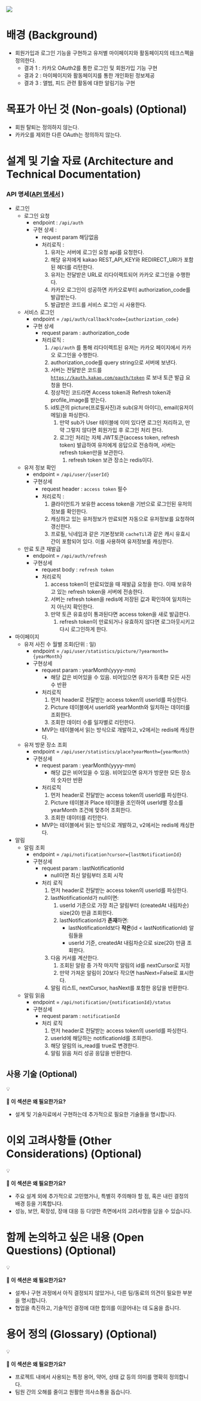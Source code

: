 <img src="/Tracking_Time/4_Apr/250426.png">

# **배경 (Background)**

- 회원가입과 로그인 기능을 구현하고 유저별 마이페이지와 활동페이지의 테크스펙을 정의한다.
    - 결과 1 : 카카오 OAuth2를 통한 로그인 및 회원가입 기능 구현
    - 결과 2 : 마이페이지와 활동페이지를 통한 개인화된 정보제공
    - 결과 3 : 앨범, 피드 관련 활동에 대한 알림기능 구현

# **목표가 아닌 것 (Non-goals) (Optional)**

- 회원 탈퇴는 정의하지 않는다.
- 카카오를 제외한 다른 OAuth는 정의하지 않는다.

# **설계 및 기술 자료 (Architecture and Technical Documentation)**

### API 명세([API 명세서](https://www.notion.so/API-1da4f277c3a48046b4a9f9295d1f3fa6?pvs=21) )

- 로그인
    - 로그인 요청
        - endpoint : `/api/auth`
        - 구현 상세 :
            - request param 해당없음
            - 처리로직 :
                1. 유저는 서버에 로그인 요청 api를 요청한다.
                2. 해당 유저에게 kakao REST_API_KEY와 REDIRECT_URI가 포함된 헤더를 리턴한다.
                3. 유저는 전달받은 URL로 리다이렉트되어 카카오 로그인을 수행한다.
                4. 카카오 로그인이 성공하면 카카오로부터 authorization_code를 발급받는다.
                5. 발급받은 코드를 서비스 로그인 시 사용한다.
    - 서비스 로그인
        - endpoint = `/api/auth/callback?code={authorization_code}`
        - 구현 상세
            - request param : authorization_code
            - 처리로직 :
                1. `/api/auth` 를 통해 리다이렉트된 유저는 카카오 페이지에서 카카오 로그인을 수행한다.
                2. authorization_code를 query string으로 서버에 보낸다.
                3. 서버는 전달받은 코드를 [`https://kauth.kakao.com/oauth/token`](https://kauth.kakao.com/oauth/token) 로 보내 토큰 발급 요청을 한다.
                4. 정상적인 코드라면 Access token과 Refresh token과 profile_image를 받는다.
                5. id토큰의 picture(프로필사진)과 sub(유저 아이디), email(유저이메일)을 파싱한다.
                    1. 만약 sub가 User 테이블에 이미 있다면 로그인 처리하고, 만약 그렇지 않다면 회원가입 후 로그인 처리 한다.
                    2. 로그인 처리는 자체 JWT토큰(access token, refresh token) 발급하여  유저에게 응답으로 전송하며, 서버는 refresh token만을 보관한다.
                        1. refresh token 보관 장소는 redis이다.
    - 유저 정보 확인
        - endpoint = `/api/user/{userId}`
        - 구현상세
            - request header : `access token` 필수
            - 처리로직 :
                1. 클라이언트가 보유한 access token을 기반으로 로그인된 유저의 정보를 확인한다.
                2. 캐싱하고 있는 유저정보가 만료되면 자동으로 유저정보를 요청하여 갱신한다.
                3. 프로필, 닉네임과 같은 기본정보와 `cacheTil`과 같은 캐시 유효시간이 포함되어 있다. 이를 사용하여 유저정보를 캐싱한다.
    - 만료 토큰 재발급
        - endpoint = `/api/auth/refresh`
        - 구현상세
            - request body : `refresh token`
            - 처리로직
                1. access token이 만료되었을 때 재발급 요청을 한다. 이때 보유하고 있는 refresh token을 서버에 전송한다.
                2. 서버는 refresh token을 redis에 저장된 값과 확인하여 일치하는지 아닌지 확인한다.
                3. 만약 토큰 유효성이 통과된다면 access token을 새로 발급한다.
                    1. refresh token이 만료되거나 유효하지 않다면 로그아웃시키고 다시 로그인하게 한다.
- 마이페이지
    - 유저 사진 수 월별 조회(단위 : 일)
        - endpoint = `/api/user/statistics/picture/?yearmonth={yearMonth}`
        - 구현상세
            - request param : yearMonth(yyyy-mm)
                - 해당 값은 비어있을 수 있음. 비어있으면 유저가 등록한 모든 사진 수 반환
            - 처리로직
                1. 먼저 header로 전달받는 access token의 userId를 파싱한다.
                2. Picture 테이블에서 userId와 yearMonth와 일치하는 데이터를 조회한다.
                3. 조회한 데이터 수를 일자별로 리턴한다.
            - MVP는 테이블에서 읽는 방식으로 개발하고, v2에서는 redis에 캐싱한다.
    - 유저 방문 장소 조회
        - endpoint = `/api/user/statistics/place?yearMonth={yearMonth}`
        - 구현상세
            - request param : yearMonth(yyyy-mm)
                - 해당 값은 비어있을 수 있음. 비어있으면 유저가 방문한 모든 장소의 숫자만 반환
            - 처리로직
                1. 먼저 header로 전달받는 access token의 userId를 파싱한다.
                2. Picture 테이블과 Place 테이블을 조인하여 userId별 장소를 yearMonth 조건에 맞추어 조회한다.
                3. 조회한 데이터를 리턴한다.
            - MVP는 테이블에서 읽는 방식으로 개발하고, v2에서는 redis에 캐싱한다.
- 알림
    - 알림 조회
        - endpoint = `/api/notification?cursor={lastNotificationId}`
        - 구현상세
            - request param : lastNotificationId
                - null이면 최신 알림부터 조회 시작
            - 처리 로직
                1. 먼저 header로 전달받는 access token의 userId를 파싱한다.
                2. lastNotificationId가 null이면:
                    1. userId 기준으로 가장 최근 알림부터 (createdAt 내림차순) size(20) 만큼 조회한다.
                    2. lastNotificationId가 **존재**하면:
                        - lastNotificationId보다 **작은**(id < lastNotificationId) 알림들을
                        - userId 기준, createdAt 내림차순으로 size(20) 만큼 조회한다.
                3. 다음 커서를 계산한다.
                    1. 조회된 알람 중 가작 마지막 알림의 id를 nextCursor로 지정
                    2. 만약 가져온 알림이 20보다 작으면 hasNext=False로 표시한다.
                4. 알림 리스트, nextCursor, hasNext를 포함한 응답을 반환한다.
    - 알림 읽음
        - endpoint = `/api/notification/{notificationId}/status`
        - 구현상세
            - request param : `notificationId`
            - 처리 로직
                1. 먼저 header로 전달받는 access token의 userId를 파싱한다.
                2. userId에 해당하는 notificationId를 조회한다.
                3. 해당 알림의 is_read를 true로 변경한다.
                4. 알림 읽음 처리 성공 응답을 반환한다.

## **사용 기술 (Optional)**

<aside>
💡

**🤔 이 섹션은 왜 필요한가요?**

- 설계 및 기술자료에서 구현하는데 추가적으로 필요한 기술들을 명시합니다.
</aside>

# **이외 고려사항들 (Other Considerations) (Optional)**

<aside>
💡

**🤔 이 섹션은 왜 필요한가요?**

- 주요 설계 외에 추가적으로 고민했거나, 특별히 주의해야 할 점, 혹은 내린 결정의 배경 등을 기록합니다.
- 성능, 보안, 확장성, 장애 대응 등 다양한 측면에서의 고려사항을 담을 수 있습니다.
</aside>

# **함께 논의하고 싶은 내용 (Open Questions) (Optional)**

<aside>
💡

**🤔 이 섹션은 왜 필요한가요?**

- 설계나 구현 과정에서 아직 결정되지 않았거나, 다른 팀/동료의 의견이 필요한 부분을 명시합니다.
- 협업을 촉진하고, 기술적인 결정에 대한 합의를 이끌어내는 데 도움을 줍니다.
</aside>

# **용어 정의 (Glossary) (Optional)**

<aside>
💡

**🤔 이 섹션은 왜 필요한가요?**

- 프로젝트 내에서 사용되는 특정 용어, 약어, 상태 값 등의 의미를 명확히 정의합니다.
- 팀원 간의 오해를 줄이고 원활한 의사소통을 돕습니다.
</aside>